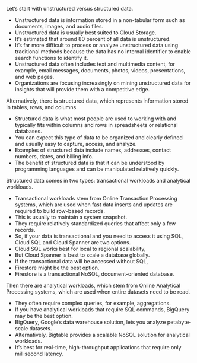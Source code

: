 
Let’s start with unstructured versus structured data.

- Unstructured data is information stored in a non-tabular form such as documents, images,
and audio files.
- Unstructured data is usually best suited to Cloud Storage.
- It’s estimated that around 80 percent of all data is unstructured.
- It’s far more difficult to process or analyze unstructured data using traditional methods
because the data has no internal identifier to enable search functions to identify it.
- Unstructured data often includes text and multimedia content, for example, email messages,
documents, photos, videos, presentations, and web pages.
- Organizations are focusing increasingly on mining unstructured data for insights that
will provide them with a competitive edge.

Alternatively, there is structured data, which represents information stored in tables, rows,
and columns.

- Structured data is what most people are used to working with and typically fits within
columns and rows in spreadsheets or relational databases.
- You can expect this type of data to be organized and clearly defined and usually easy to capture,
access, and analyze.
- Examples of structured data include names, addresses, contact numbers, dates, and billing
info.
- The benefit of structured data is that it can be understood by programming languages
and can be manipulated relatively quickly.

Structured data comes in two types: transactional workloads and analytical workloads.

- Transactional workloads stem from Online Transaction Processing systems, which are used when fast
data inserts and updates are required to build row-based records.
- This is usually to maintain a system snapshot.
- They require relatively standardized queries that affect only a few records.
- So, if your data is transactional and you need to access it using SQL, Cloud SQL and
Cloud Spanner are two options.
- Cloud SQL works best for local to regional scalability,
- But Cloud Spanner is best to scale a database globally.
- If the transactional data will be accessed without SQL,
- Firestore might be the best option.
- Firestore is a transactional NoSQL, document-oriented database.

Then there are analytical workloads, which stem from Online Analytical Processing systems,
which are used when entire datasets need to be read.
- They often require complex queries, for example, aggregations.
- If you have analytical workloads that require SQL commands, BigQuery may be the best option.
- BigQuery, Google’s data warehouse solution, lets you analyze petabyte-scale datasets.
- Alternatively, Bigtable provides a scalable NoSQL solution for analytical workloads.
- It’s best for real-time, high-throughput applications that require only millisecond
latency.
